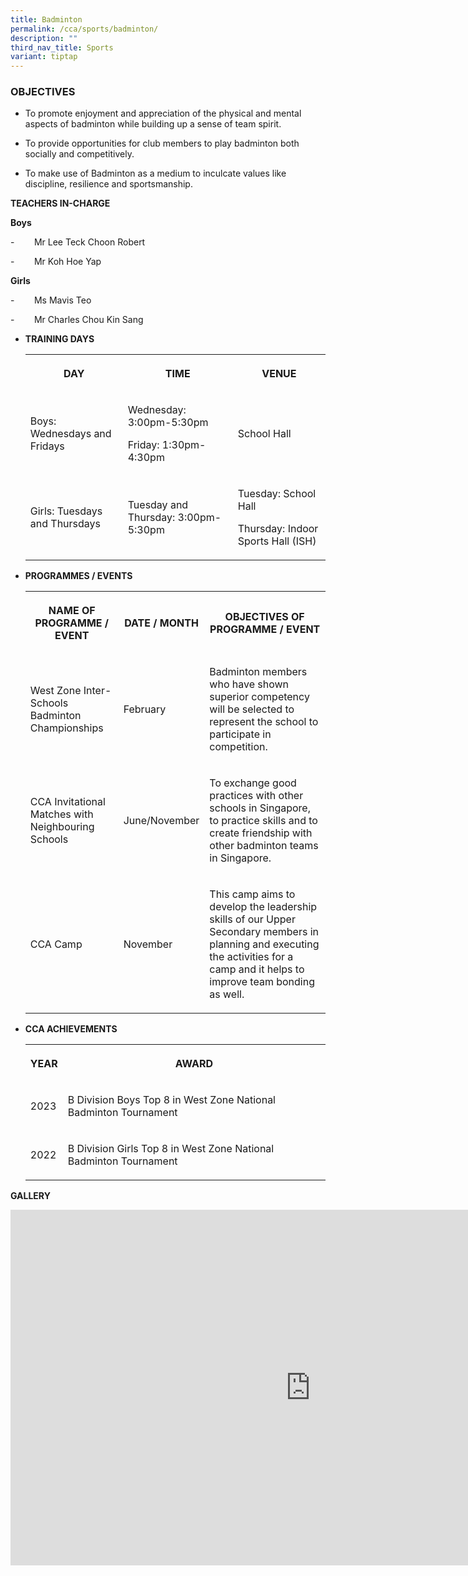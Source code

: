 ```yaml
---
title: Badminton
permalink: /cca/sports/badminton/
description: ""
third_nav_title: Sports
variant: tiptap
---
```

<h3>OBJECTIVES</h3>
<ul data-tight="true" class="tight">
<li>
<p>To promote enjoyment and appreciation of the physical and mental aspects
of badminton while building up a sense of team spirit.</p>
</li>
<li>
<p>To provide opportunities for club members to play badminton both socially
and competitively.</p>
</li>
<li>
<p>To make use of Badminton as a medium to inculcate values like discipline,
resilience and sportsmanship.</p>
</li>
</ul>
<p><strong>TEACHERS IN-CHARGE</strong>
</p>
<p><strong>Boys</strong>
</p>
<p>-&nbsp;&nbsp;&nbsp;&nbsp;&nbsp;&nbsp;&nbsp; Mr Lee Teck Choon Robert</p>
<p>-&nbsp;&nbsp;&nbsp;&nbsp;&nbsp;&nbsp;&nbsp; Mr Koh Hoe Yap</p>
<p><strong>Girls</strong>
</p>
<p>-&nbsp;&nbsp;&nbsp;&nbsp;&nbsp;&nbsp;&nbsp; Ms Mavis Teo</p>
<p>-&nbsp;&nbsp;&nbsp;&nbsp;&nbsp;&nbsp;&nbsp; Mr Charles Chou Kin Sang</p>
<p></p>
<ul data-tight="true" class="tight">
<li>
<p><strong>TRAINING DAYS</strong>
</p>
<p></p>
<table style="minWidth: 75px">
<colgroup>
<col>
<col>
<col>
</colgroup>
<tbody>
<tr>
<th rowspan="1" colspan="1">
<p>DAY</p>
</th>
<th rowspan="1" colspan="1">
<p>TIME</p>
</th>
<th rowspan="1" colspan="1">
<p>VENUE</p>
</th>
</tr>
<tr>
<td rowspan="1" colspan="1">
<p>Boys: Wednesdays and Fridays</p>
</td>
<td rowspan="1" colspan="1">
<p>Wednesday: 3:00pm-5:30pm</p>
<p>Friday: 1:30pm-4:30pm</p>
</td>
<td rowspan="1" colspan="1">
<p>School Hall</p>
</td>
</tr>
<tr>
<td rowspan="1" colspan="1">
<p>Girls: Tuesdays and Thursdays</p>
</td>
<td rowspan="1" colspan="1">
<p>Tuesday and Thursday: 3:00pm-5:30pm</p>
</td>
<td rowspan="1" colspan="1">
<p>Tuesday: School Hall</p>
<p>Thursday: Indoor Sports Hall (ISH)</p>
</td>
</tr>
</tbody>
</table>
</li>
<li>
<p><strong>PROGRAMMES / EVENTS</strong>
</p>
<p></p>
<table style="minWidth: 75px">
<colgroup>
<col>
<col>
<col>
</colgroup>
<tbody>
<tr>
<th rowspan="1" colspan="1">
<p>NAME OF PROGRAMME / EVENT</p>
</th>
<th rowspan="1" colspan="1">
<p>DATE / MONTH</p>
</th>
<th rowspan="1" colspan="1">
<p>OBJECTIVES OF PROGRAMME / EVENT</p>
</th>
</tr>
<tr>
<td rowspan="1" colspan="1">
<p>West Zone Inter-Schools Badminton Championships</p>
</td>
<td rowspan="1" colspan="1">
<p>February</p>
</td>
<td rowspan="1" colspan="1">
<p>Badminton members who have shown superior competency will be selected
to represent the school to participate in competition.</p>
</td>
</tr>
<tr>
<td rowspan="1" colspan="1">
<p>CCA Invitational Matches with Neighbouring Schools</p>
</td>
<td rowspan="1" colspan="1">
<p>June/November</p>
</td>
<td rowspan="1" colspan="1">
<p>To exchange good practices with other schools in Singapore, to practice
skills and to create friendship with other badminton teams in Singapore.</p>
</td>
</tr>
<tr>
<td rowspan="1" colspan="1">
<p>CCA Camp</p>
</td>
<td rowspan="1" colspan="1">
<p>November</p>
</td>
<td rowspan="1" colspan="1">
<p>This camp aims to develop the leadership skills of our Upper Secondary
members in planning and executing the activities for a camp and it helps
to improve team bonding as well.</p>
</td>
</tr>
</tbody>
</table>
</li>
<li>
<p><strong>CCA ACHIEVEMENTS</strong>
</p>
<p></p>
<table style="minWidth: 50px">
<colgroup>
<col>
<col>
</colgroup>
<tbody>
<tr>
<th rowspan="1" colspan="1">
<p>YEAR</p>
</th>
<th rowspan="1" colspan="1">
<p>AWARD</p>
</th>
</tr>
<tr>
<td rowspan="1" colspan="1">
<p>2023</p>
</td>
<td rowspan="1" colspan="1">
<p>B Division Boys Top 8 in West Zone National Badminton Tournament</p>
</td>
</tr>
<tr>
<td rowspan="1" colspan="1">
<p>2022</p>
</td>
<td rowspan="1" colspan="1">
<p>B Division Girls Top 8 in West Zone National Badminton Tournament</p>
</td>
</tr>
</tbody>
</table>
</li>
</ul>
<p></p>
<p><strong>GALLERY</strong>
</p>
<div class="iframe-wrapper">
<iframe height="569" width="960" allowfullscreen="true" frameborder="0" src="https://docs.google.com/presentation/d/e/2PACX-1vTGhbfi-kHGL2s4w05_5MJDZI71HxA4T_B8zE2hXiCPMZapU-tgzq7agj58nI6Ma7q1wF9aGxQ3zBSo/embed?start=false&amp;loop=false&amp;delayms=3000"></iframe>
</div>
<p></p>